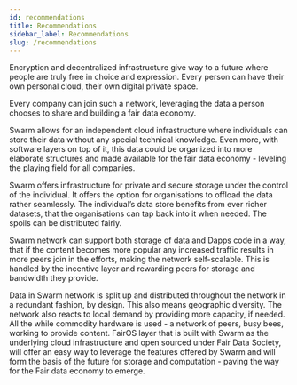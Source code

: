 ```yaml
---
id: recommendations
title: Recommendations
sidebar_label: Recommendations
slug: /recommendations
---
```



Encryption and decentralized infrastructure give way to a future where people are truly free in choice and expression. Every person can have their own personal cloud, their own digital private space.

Every company can join such a network, leveraging the data a person chooses to share and building a fair data economy.

Swarm allows for an independent cloud infrastructure where individuals can store their data without any special technical knowledge. Even more, with software layers on top of it, this data could be organized into more elaborate structures and made available for the fair data economy - leveling the playing field for all companies.

Swarm offers infrastructure for private and secure storage under the control of the individual. It offers the option for organisations to offload the data rather seamlessly. The individual’s data store benefits from ever richer datasets, that the organisations can tap back into it when needed. The spoils can be distributed fairly.

Swarm network can support both storage of data and Dapps code in a way, that if the content becomes more popular any increased traffic results in more peers join in the efforts, making the network self-scalable. This is handled by the incentive layer and rewarding peers for storage and bandwidth they provide.

Data in Swarm network is split up and distributed throughout the network in a redundant fashion, by design. This also means geographic diversity. The network also reacts to local demand by providing more capacity, if needed. All the while commodity hardware is used - a network of peers, busy bees, working to provide content.
FairOS layer that is built with Swarm as the underlying cloud infrastructure and open sourced under Fair Data Society, will offer an easy way to leverage the features offered by Swarm and will form the basis of the future for storage and computation - paving the way for the Fair data economy to emerge.
